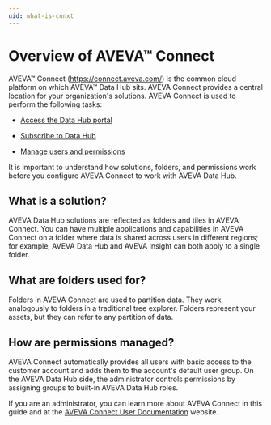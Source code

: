```yaml
---
uid: what-is-cnnxt
---
```


# Overview of AVEVA™ Connect

AVEVA™ Connect (https://connect.aveva.com/) is the common cloud platform on which AVEVA™ Data Hub sits. AVEVA Connect provides a central location for your organization's solutions. AVEVA Connect is used to perform the following tasks:

* [Access the Data Hub portal](xref:sign-in-cnnxt)

* [Subscribe to Data Hub](xref:subscribe-adh)

* [Manage users and permissions](xref:manage-permissions-connect)

It is important to understand how solutions, folders, and permissions work before you configure AVEVA Connect to work with AVEVA Data Hub.

## What is a solution?

AVEVA Data Hub solutions are reflected as folders and tiles in AVEVA Connect. You can have multiple applications and capabilities in AVEVA Connect on a folder where data is shared across users in different regions; for example, AVEVA Data Hub and AVEVA Insight can both apply to a single folder.

## What are folders used for?

Folders in AVEVA Connect are used to partition data. They work analogously to folders in a traditional tree explorer. Folders represent your assets, but they can refer to any partition of data.

## How are permissions managed?

AVEVA Connect automatically provides all users with basic access to the customer account and adds them to the account's default user group. On the AVEVA Data Hub side, the administrator controls permissions by assigning groups to built-in AVEVA Data Hub roles.

If you are an administrator, you can learn more about AVEVA Connect in this guide and at the [AVEVA Connect User Documentation](https://help.connect.aveva.com/) website.
 